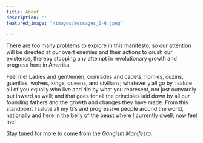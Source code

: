 ```yaml
---
title: About
description: ''
featured_image: "/images/messages_0-6.jpeg"

---
```

There are too many problems to explore in this manifesto, so our attention will be directed at our overt enemies and their actions to crush our existence, thereby stopping any attempt in revolutionary growth and progress here in Amerika.

Feel me! Ladies and gentlemen, comrades and cadets, homies, cuzins, guerillas, wolves, kings, queens, and civilians; whatever y’all go by I salute all of you equally who live and die by what you represent, not just outwardly but inward as well; and that goes for all the principles laid down by all our founding fathers and the growth and changes they have made. From this standpoint I salute all my G’s and progressive people around the world, nationally and here in the belly of the beast where I currently dwell; now feel me!

Stay tuned for more to come from the _Gangism Manifesto_.